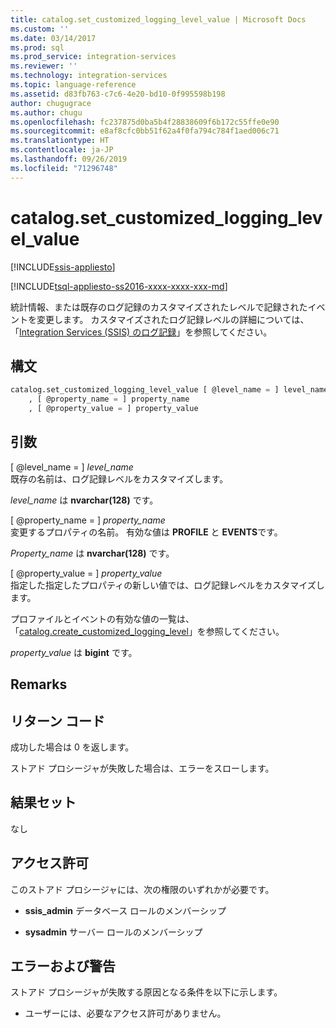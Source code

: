 ```yaml
---
title: catalog.set_customized_logging_level_value | Microsoft Docs
ms.custom: ''
ms.date: 03/14/2017
ms.prod: sql
ms.prod_service: integration-services
ms.reviewer: ''
ms.technology: integration-services
ms.topic: language-reference
ms.assetid: d83fb763-c7c6-4e20-bd10-0f995598b198
author: chugugrace
ms.author: chugu
ms.openlocfilehash: fc237875d0ba5b4f28838609f6b172c55ffe0e90
ms.sourcegitcommit: e8af8cfc0bb51f62a4f0fa794c784f1aed006c71
ms.translationtype: HT
ms.contentlocale: ja-JP
ms.lasthandoff: 09/26/2019
ms.locfileid: "71296748"
---
```

# <a name="catalogset_customized_logging_level_value"></a>catalog.set_customized_logging_level_value 

[!INCLUDE[ssis-appliesto](../../includes/ssis-appliesto-ssvrpluslinux-asdb-asdw-xxx.md)]


[!INCLUDE[tsql-appliesto-ss2016-xxxx-xxxx-xxx-md](../../includes/tsql-appliesto-ss2016-xxxx-xxxx-xxx-md.md)]

  統計情報、または既存のログ記録のカスタマイズされたレベルで記録されたイベントを変更します。 カスタマイズされたログ記録レベルの詳細については、「[Integration Services &#40;SSIS&#41; のログ記録](../../integration-services/performance/integration-services-ssis-logging.md)」を参照してください。  
  
## <a name="syntax"></a>構文  
  
```sql  
catalog.set_customized_logging_level_value [ @level_name = ] level_name  
    , [ @property_name = ] property_name  
    , [ @property_value = ] property_value  
```  
  
## <a name="arguments"></a>引数  
 [ @level_name = ] *level_name*  
 既存の名前は、ログ記録レベルをカスタマイズします。  
  
 *level_name* は **nvarchar(128)** です。  
  
 [ @property_name = ] *property_name*  
 変更するプロパティの名前。 有効な値は **PROFILE** と **EVENTS**です。  
  
 *Property_name* は **nvarchar(128)** です。  
  
 [ @property_value = ] *property_value*  
 指定した指定したプロパティの新しい値では、ログ記録レベルをカスタマイズします。  
  
 プロファイルとイベントの有効な値の一覧は、「[catalog.create_customized_logging_level](../../integration-services/system-stored-procedures/catalog-create-customized-logging-level.md)」を参照してください。  
  
 *property_value* は **bigint** です。  
  
## <a name="remarks"></a>Remarks  
  
## <a name="return-codes"></a>リターン コード  
 成功した場合は 0 を返します。  
  
 ストアド プロシージャが失敗した場合は、エラーをスローします。  
  
## <a name="result-set"></a>結果セット  
 なし  
  
## <a name="permissions"></a>アクセス許可  
 このストアド プロシージャには、次の権限のいずれかが必要です。  
  
-   **ssis_admin** データベース ロールのメンバーシップ  
  
-   **sysadmin** サーバー ロールのメンバーシップ  
  
## <a name="errors-and-warnings"></a>エラーおよび警告  
 ストアド プロシージャが失敗する原因となる条件を以下に示します。  
  
-   ユーザーには、必要なアクセス許可がありません。  
  
  
